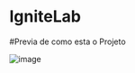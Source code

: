 # IgniteLab

#Previa de como esta o Projeto 

![image](https://user-images.githubusercontent.com/87835175/175391539-ab9e204f-ad0d-4473-accf-206929e70e88.png)
